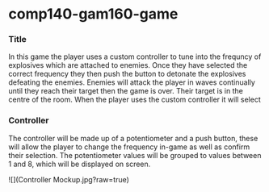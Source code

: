 # comp140-gam160-game

### Title

In this game the player uses a custom controller to tune into the frequncy of explosives which are attached to enemies.
Once they have selected the correct frequency they then push the button to detonate the explosives defeating the enemies.
Enemies will attack the player in waves continually until they reach their target then the game is over. Their target is in the centre of the room. When the player uses the custom controller it will select 


### Controller

The controller will be made up of a potentiometer and a push button, these will allow the player to change the frequency in-game as well as confirm their selection. The potentiometer values will be grouped to values between 1 and 8, which will be displayed on screen.

![](Controller Mockup.jpg?raw=true)
